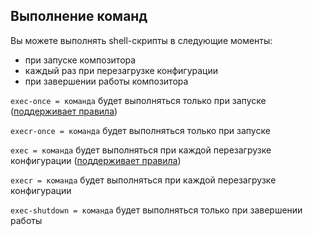 ## Выполнение команд

Вы можете выполнять shell-скрипты в следующие моменты:

- при запуске композитора
- каждый раз при перезагрузке конфигурации
- при завершении работы композитора

`exec-once = команда` будет выполняться только при запуске ([поддерживает правила](../Dispatchers/#executing-with-rules))

`execr-once = команда` будет выполняться только при запуске

`exec = команда` будет выполняться при каждой перезагрузке конфигурации ([поддерживает правила](../Dispatchers/#executing-with-rules))

`execr = команда` будет выполняться при каждой перезагрузке конфигурации

`exec-shutdown = команда` будет выполняться только при завершении работы
